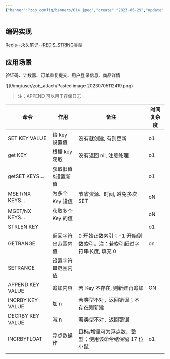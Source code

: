 ```yaml
---
{"banner":"zob_config/banners/014.jpeg","create":"2023-06-29","update":"2023-06-29","status":["待完成"],"publish":false,"priority":1,"aliases":["Redis--永久笔记--String字符串"],"tags":[],"dg-publish":true,"dg-note-icon":2,"dgPassFrontmatter":true,"noteIcon":2,"dg-path":"Redis/Redis--永久笔记--String 字符串","title":"📑 Redis--永久笔记--String 字符串","permalink":"/Redis/Redis--永久笔记--String 字符串/"}
---
```




## 编码实现
[Redis--永久笔记--REDIS_STRING类型](📑%20Redis--子知识笔记--REDIS_STRING类型.md)

## 应用场景
验证码、计数器、订单重复提交、⽤户登录信息、商品详情

![](/img/user/zob_attach/Pasted image 20230705112419.png)


>注：APPEND 可以用于存储日志

| 命令             | 作用               | 备注                                                              | 时间复杂度 |
| ---------------- | ------------------ | ----------------------------------------------------------------- | ---------- |
| SET KEY VALUE    | 给 key 设置值      | 没有就创建, 有则更新                                              | o1         |
| get KEY          | 根据 key 获取      | 没有返回 nil, 注意处理                                            | o1         |
| getSET KEYS...   | 获取旧值&设置新值  |                                                                   | o1         |
| MSET/NX KEYS...  | 为多个 Key 设值    | 节省资源、时间, 避免多次 SET                                      | oN         |
| MGET/NX KEYS...  | 获取多个 Key 的值  |                                                                   | oN         |
| STRLEN KEY       |                    |                                                                   | o1         |
| GETRANGE         | 返回字符串范围内值 | 0 开始正数索引；-1 开始倒数索引。注：若索引超过字符串长度, 填充 0 | on         |
| SETRANGE         | 设置字符串范围内值 |                                                                   |            |
| APPEND KEY VALUE | 追加内容           | 若 Key 不存在, 则新建再追加                                       | ON         |
| INCRBY KEY VALUE | 加 n               | 若类型不对，返回错误；不存在则新建                                |            |
| DECRBY KEY VALUE | 减 n               | 若类型不对，返回错误                                              |            |
| INCRBYFLOAT      | 浮点数操作         | 目标/增量可为浮点数、整型；使用该命令结保留 17 位小鼠             | o1           |
|                  |                    |                                                                   |            |
